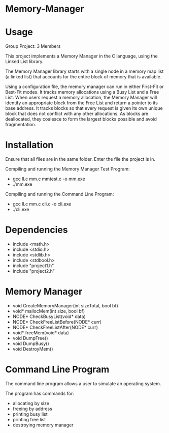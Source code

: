 # Memory-Manager

# Usage
Group Project: 3 Members

This project implements a Memory Manager in the C language, using the Linked List library.

The Memory Manager library starts with a single node in a memory map list (a linked list) that accounts for the entire block of memory that is available.

Using a configuration file, the memory manager can run in either First-Fit or Best-Fit modes. It tracks memory allocations using a Busy List and a Free List. When users request a memory allocation, the Memory Manager will identify an appropriate block from the Free List and return a pointer to its base address. It tracks blocks so that every request is given its own unique block that does not conflict with any other allocations. As blocks are deallocated, they coalesce to form the largest blocks possible and avoid fragmentation.

# Installation
Ensure that all files are in the same folder. Enter the file the project is in.  

Compiling and running the Memory Manager Test Program:
- gcc ll.c mm.c mmtest.c -o mm.exe  
- ./mm.exe

Compiling and running the Command Line Program:
- gcc ll.c mm.c cli.c -o cli.exe
- ./cli.exe

# Dependencies
- include <math.h>
- include <stdio.h>
- include <stdlib.h>
- include <stdbool.h>
- include "project1.h"
- include "project2.h"

# Memory Manager
- void CreateMemoryManager(int sizeTotal, bool bf)
- void* mallocMem(int size, bool bf)
- NODE* CheckBusyList(void* data)
- NODE* CheckFreeListBefore(NODE* curr)
- NODE* CheckFreeListAfter(NODE* curr)
- void* freeMem(void* data)
- void DumpFree()
- void DumpBusy()
- void DestroyMem()


# Command Line Program
The command line program allows a user to simulate an operating system. 

The program has commands for:
- allocating by size
- freeing by address
- printing busy list
- printing free list
- destroying memory manager
